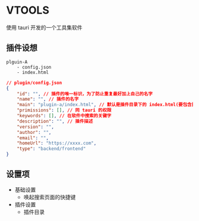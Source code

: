# VTOOLS

使用 tauri 开发的一个工具集软件

## 插件设想

```
plguin-A
    - config.json
    - index.html
```

```json
// plugin/config.json
{
    "id": "", // 插件的唯一标识，为了防止重复最好加上自己的名字
    "name": "", // 插件的名字
    "main": "plugin-a/index.html", // 默认是插件目录下的 index.html(要包含插件目录)
    "primissions": [], // 同 tauri 的权限
    "keywords": [], // 在软件中搜索的关键字
    "description": "", // 插件描述
    "version": "",
    "author": "",
    "email": "",
    "homeUrl": "https://xxxx.com",
    "type": "backend/frontend"
}
```

## 设置项

-   基础设置
    -   唤起搜索页面的快捷键
-   插件设置
    -   插件目录
